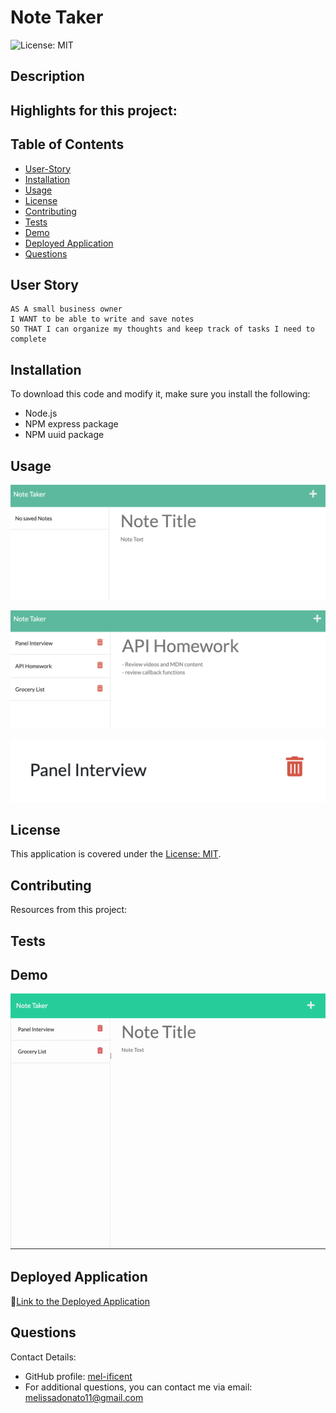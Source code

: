 # Note Taker

![License: MIT](https://img.shields.io/badge/License-MIT-yellow.svg)

## Description


Highlights for this project:
- 

## Table of Contents
- [User-Story](#user-story)
- [Installation](#installation)
- [Usage](#usage)
- [License](#license)
- [Contributing](#contributing)
- [Tests](#tests)
- [Demo](#demo)
- [Deployed Application](#deployed-application)
- [Questions](#questions)

## User Story

```
AS A small business owner
I WANT to be able to write and save notes
SO THAT I can organize my thoughts and keep track of tasks I need to complete
```
## Installation
To download this code and modify it, make sure you install the following:
- Node.js
- NPM express package
- NPM uuid package



## Usage

![Note Taker Application](./assets/NewNote.jpg)

![Review existing notes](./assets/ExistingNote.jpg)

![Delete notes from list](./assets/DeleteNote.jpg)

## License
This application is covered under the [License: MIT](https://opensource.org/licenses/MIT).


## Contributing
Resources from this project:



## Tests


## Demo
![Demo](./assets/NoteTaker.gif)

## Deployed Application
🚀[Link to the Deployed Application]()


## Questions
Contact Details:

- GitHub profile: [mel-ificent](https://github.com/mel-ificent)
- For additional questions, you can contact me via email: melissadonato11@gmail.com